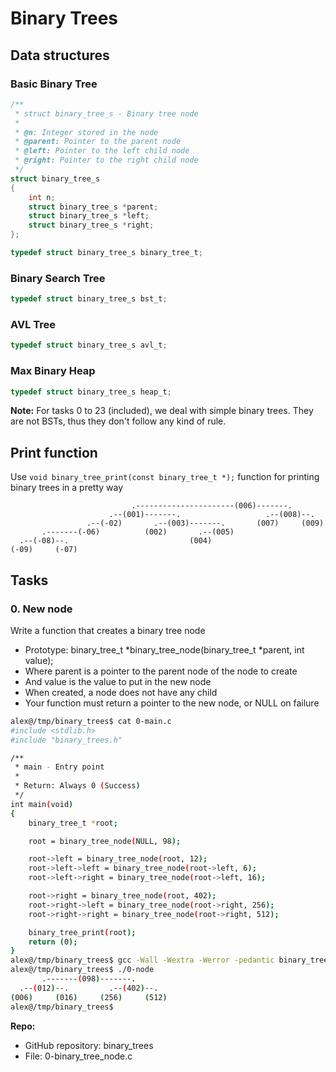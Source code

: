 # Binary Trees

## Data structures
### Basic Binary Tree
```c
/**
 * struct binary_tree_s - Binary tree node
 *
 * @n: Integer stored in the node
 * @parent: Pointer to the parent node
 * @left: Pointer to the left child node
 * @right: Pointer to the right child node
 */
struct binary_tree_s
{
    int n;
    struct binary_tree_s *parent;
    struct binary_tree_s *left;
    struct binary_tree_s *right;
};

typedef struct binary_tree_s binary_tree_t;
```

### Binary Search Tree
```c
typedef struct binary_tree_s bst_t;
```

### AVL Tree
```c
typedef struct binary_tree_s avl_t;
```

### Max Binary Heap
```c
typedef struct binary_tree_s heap_t;
```

**Note:** For tasks 0 to 23 (included), we deal with simple binary trees. They are not BSTs, thus they don't follow any kind of rule.

## Print function
Use `void binary_tree_print(const binary_tree_t *);` function for printing binary trees in a pretty way
```
                           .----------------------(006)-------.
                      .--(001)-------.                   .--(008)--.
                 .--(-02)       .--(003)-------.       (007)     (009)
       .-------(-06)          (002)       .--(005)
  .--(-08)--.                           (004)
(-09)     (-07)
```

## Tasks
### 0. New node
Write a function that creates a binary tree node
- Prototype: binary_tree_t *binary_tree_node(binary_tree_t *parent, int value);
- Where parent is a pointer to the parent node of the node to create
- And value is the value to put in the new node
- When created, a node does not have any child
- Your function must return a pointer to the new node, or NULL on failure

```bash
alex@/tmp/binary_trees$ cat 0-main.c 
#include <stdlib.h>
#include "binary_trees.h"

/**
 * main - Entry point
 *
 * Return: Always 0 (Success)
 */
int main(void)
{
    binary_tree_t *root;

    root = binary_tree_node(NULL, 98);

    root->left = binary_tree_node(root, 12);
    root->left->left = binary_tree_node(root->left, 6);
    root->left->right = binary_tree_node(root->left, 16);

    root->right = binary_tree_node(root, 402);
    root->right->left = binary_tree_node(root->right, 256);
    root->right->right = binary_tree_node(root->right, 512);

    binary_tree_print(root);
    return (0);
}
alex@/tmp/binary_trees$ gcc -Wall -Wextra -Werror -pedantic binary_tree_print.c 0-main.c 0-binary_tree_node.c -o 0-node
alex@/tmp/binary_trees$ ./0-node
       .-------(098)-------.
  .--(012)--.         .--(402)--.
(006)     (016)     (256)     (512)
alex@/tmp/binary_trees$
```
**Repo:**
- GitHub repository: binary_trees
- File: 0-binary_tree_node.c
